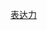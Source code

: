 
[表达力](https://github.com/7900ms/000nottheater_deserted_systemlibrary/blob/master/supplementary/term-东西-表达力.md)

